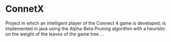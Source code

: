 # ConnetX
Project in which an intelligent player of the Connect 4 game is developed; is implemented in java using the Alpha-Beta Pruning algorithm with a heuristic on the weight of the leaves of the game tree ...
